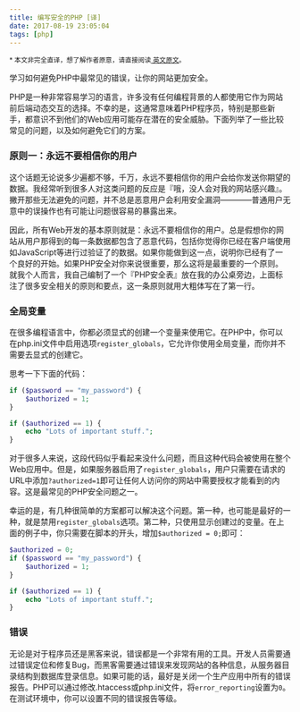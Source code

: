 ```yaml
---
title: 编写安全的PHP [译]
date: 2017-08-19 23:05:04
tags: [php]
---
```


<small>* 本文非完全直译，想了解作者原意，请直接阅读[<i class="fa fa-link"></i> 英文原文](https://www.addedbytes.com/blog/?tag=writing%20secure%20php)。</small>

学习如何避免PHP中最常见的错误，让你的网站更加安全。

PHP是一种非常容易学习的语言，许多没有任何编程背景的人都使用它作为网站前后端动态交互的选择。不幸的是，这通常意味着PHP程序员，特别是那些新手，都意识不到他们的Web应用可能存在潜在的安全威胁。下面列举了一些比较常见的问题，以及如何避免它们的方案。

### 原则一：永远不要相信你的用户

这个话题无论说多少遍都不够，千万，永远不要相信你的用户会给你发送你期望的数据。我经常听到很多人对这类问题的反应是『哦，没人会对我的网站感兴趣』。撇开那些无法避免的问题，并不总是恶意用户会利用安全漏洞————普通用户无意中的误操作也有可能让问题很容易的暴露出来。

因此，所有Web开发的基本原则就是：永远不要相信你的用户。总是假想你的网站从用户那得到的每一条数据都包含了恶意代码，包括你觉得你已经在客户端使用如JavaScript等进行过验证了的数据。如果你能做到这一点，说明你已经有了一个良好的开始。如果PHP安全对你来说很重要，那么这将是最重要的一个原则。就我个人而言，我自己编制了一个『PHP安全表』放在我的办公桌旁边，上面标注了很多安全相关的原则和要点，这一条原则就用大粗体写在了第一行。

### 全局变量

在很多编程语言中，你都必须显式的创建一个变量来使用它。在PHP中，你可以在php.ini文件中启用选项`register_globals`，它允许你使用全局变量，而你并不需要去显式的创建它。

思考一下下面的代码：

```php
if ($password == "my_password") {
    $authorized = 1;
}

if ($authorized == 1) {
    echo "Lots of important stuff.";
}
```

对于很多人来说，这段代码似乎看起来没什么问题，而且这种代码会被使用在整个Web应用中。但是，如果服务器启用了`register_globals`，用户只需要在请求的URL中添加`?authorized=1`即可让任何人访问你的网站中需要授权才能看到的内容。这是最常见的PHP安全问题之一。

幸运的是，有几种很简单的方案都可以解决这个问题。第一种，也可能是最好的一种，就是禁用`register_globals`选项。第二种，只使用显示创建过的变量。在上面的例子中，你只需要在脚本的开头，增加`$authorized = 0;`即可：

```php
$authorized = 0;
if ($password == "my_password") {
    $authorized = 1;
}

if ($authorized == 1) {
    echo "Lots of important stuff.";
}
```

### 错误

无论是对于程序员还是黑客来说，错误都是一个非常有用的工具。开发人员需要通过错误定位和修复Bug，而黑客需要通过错误来发现网站的各种信息，从服务器目录结构到数据库登录信息。如果可能的话，最好是关闭一个生产应用中所有的错误报告。PHP可以通过修改.htaccess或php.ini文件，将`error_reporting`设置为`0`。在测试环境中，你可以设置不同的错误报告等级。